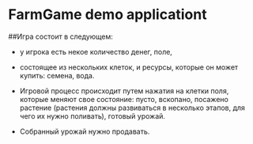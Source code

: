 # FarmGame demo applicationt


##Игра состоит в следующем: 
- у игрока есть некое количество денег, поле, 
- состоящее из нескольких клеток, и ресурсы, которые он может купить: семена, вода. 

- Игровой процесс происходит путем нажатия на клетки поля, которые меняют свое состояние: пусто, вскопано, посажено растение 
(растения должны развиваться в несколько этапов, для чего их нужно поливать), готовый урожай.

- Собранный урожай нужно продавать.
